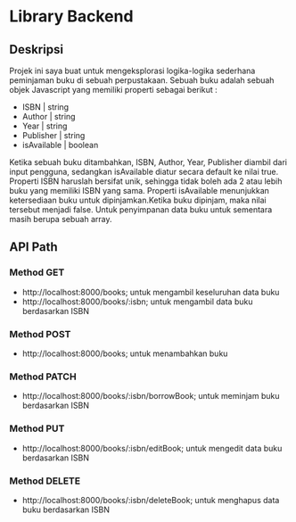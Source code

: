 # Library Backend 

## Deskripsi

Projek ini saya buat untuk mengeksplorasi logika-logika sederhana peminjaman
buku di sebuah perpustakaan. Sebuah buku adalah sebuah objek Javascript yang 
memiliki properti sebagai berikut :

- ISBN | string 
- Author | string 
- Year | string
- Publisher | string
- isAvailable | boolean

Ketika sebuah buku ditambahkan, ISBN, Author, Year, Publisher diambil dari
input pengguna, sedangkan isAvailable diatur secara default ke nilai true.
Properti ISBN haruslah bersifat unik, sehingga tidak boleh ada 2 atau lebih 
buku yang memiliki ISBN yang sama. Properti isAvailable menunjukkan ketersediaan 
buku untuk dipinjamkan.Ketika buku dipinjam, maka nilai tersebut menjadi false. 
Untuk penyimpanan data buku untuk sementara masih berupa sebuah array. 

## API Path

### Method GET
- http://localhost:8000/books; untuk mengambil keseluruhan data buku
- http://localhost:8000/books/:isbn; untuk mengambil data buku berdasarkan ISBN

### Method POST
- http://localhost:8000/books; untuk menambahkan buku

### Method PATCH
- http://localhost:8000/books/:isbn/borrowBook; untuk meminjam buku berdasarkan ISBN

### Method PUT
- http://localhost:8000/books/:isbn/editBook; untuk mengedit data buku berdasarkan ISBN

### Method DELETE
- http://localhost:8000/books/:isbn/deleteBook; untuk menghapus data buku berdasarkan ISBN
